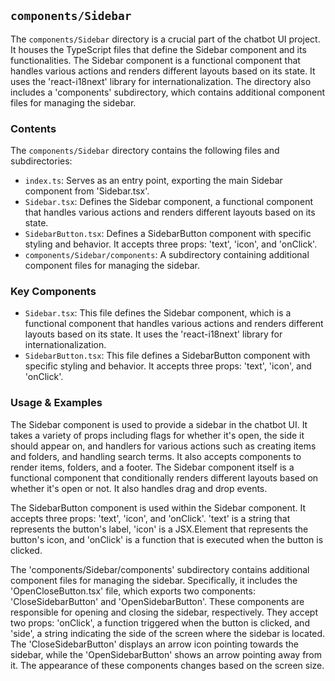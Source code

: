 
## `components/Sidebar`

The `components/Sidebar` directory is a crucial part of the chatbot UI project. It houses the TypeScript files that define the Sidebar component and its functionalities. The Sidebar component is a functional component that handles various actions and renders different layouts based on its state. It uses the 'react-i18next' library for internationalization. The directory also includes a 'components' subdirectory, which contains additional component files for managing the sidebar.

### Contents

The `components/Sidebar` directory contains the following files and subdirectories:

- `index.ts`: Serves as an entry point, exporting the main Sidebar component from 'Sidebar.tsx'.
- `Sidebar.tsx`: Defines the Sidebar component, a functional component that handles various actions and renders different layouts based on its state.
- `SidebarButton.tsx`: Defines a SidebarButton component with specific styling and behavior. It accepts three props: 'text', 'icon', and 'onClick'.
- `components/Sidebar/components`: A subdirectory containing additional component files for managing the sidebar.

### Key Components

- `Sidebar.tsx`: This file defines the Sidebar component, which is a functional component that handles various actions and renders different layouts based on its state. It uses the 'react-i18next' library for internationalization.
- `SidebarButton.tsx`: This file defines a SidebarButton component with specific styling and behavior. It accepts three props: 'text', 'icon', and 'onClick'.

### Usage & Examples

The Sidebar component is used to provide a sidebar in the chatbot UI. It takes a variety of props including flags for whether it's open, the side it should appear on, and handlers for various actions such as creating items and folders, and handling search terms. It also accepts components to render items, folders, and a footer. The Sidebar component itself is a functional component that conditionally renders different layouts based on whether it's open or not. It also handles drag and drop events.

The SidebarButton component is used within the Sidebar component. It accepts three props: 'text', 'icon', and 'onClick'. 'text' is a string that represents the button's label, 'icon' is a JSX.Element that represents the button's icon, and 'onClick' is a function that is executed when the button is clicked.

The 'components/Sidebar/components' subdirectory contains additional component files for managing the sidebar. Specifically, it includes the 'OpenCloseButton.tsx' file, which exports two components: 'CloseSidebarButton' and 'OpenSidebarButton'. These components are responsible for opening and closing the sidebar, respectively. They accept two props: 'onClick', a function triggered when the button is clicked, and 'side', a string indicating the side of the screen where the sidebar is located. The 'CloseSidebarButton' displays an arrow icon pointing towards the sidebar, while the 'OpenSidebarButton' shows an arrow pointing away from it. The appearance of these components changes based on the screen size.
